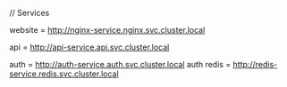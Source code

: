 // Services

website = http://nginx-service.nginx.svc.cluster.local

api = http://api-service.api.svc.cluster.local

auth = http://auth-service.auth.svc.cluster.local
auth redis = http://redis-service.redis.svc.cluster.local